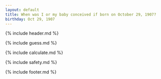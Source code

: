 ```yaml
---
layout: default
title: When was I or my baby conceived if born on October 29, 1907?
birthday: Oct 29, 1907
---
```


{% include header.md %}

{% include guess.md %}

{% include calculate.md %}

{% include safety.md %}

{% include footer.md %}



